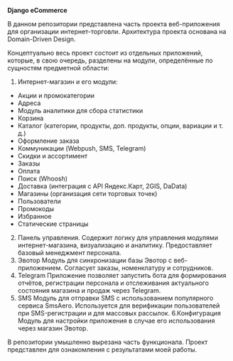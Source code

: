 **Django eCommerce**

В данном репозитории представлена часть проекта веб-приложения для организации интернет-торговли.
Архитектура проекта основана на Domain-Driven Design.

Концептуально весь проект состоит из отдельных приложений, которые, в свою очередь, разделены на модули, определённые по сущностям предметной области:

1. Интернет-магазин и его модули:
 - Акции и промокатегории
 - Адреса
 - Модуль аналитики для сбора статистики
 - Корзина
 - Каталог (категории, продукты, доп. продукты, опции, вариации и т. д.)
 - Оформление заказа
 - Коммуникации (Webpush, SMS, Telegram)
 - Скидки и ассортимент
 - Заказы
 - Оплата
 - Поиск (Whoosh)
 - Доставка (интеграция с API Яндекс.Карт, 2GIS, DaData)
 - Магазины (организация сети торговых точек)
 - Пользователи
 - Промокоды
 - Избранное
 - Статические страницы
2. Панель управления.
   Содержит логику для управления модулями интернет-магазина, визуализацию и аналитику. Предоставляет базовый менеджмент персонала.
3. Эвотор
   Модуль для синхронизации базы Эвотор с веб-приложением. Согласует заказы, номенклатуру и сотрудников.
4. Telegram
   Приложение позволяет запустить бота для формирования отчётов, регистрации персонала и отслеживания актуального состояния магазина и продаж через Telegram.
5. SMS
   Модуль для отправки SMS с использованием популярного сервиса SmsAero. Используется для верификации пользователей при SMS-регистрации и для массовых рассылок.
6.Конфигурация
   Модуль для настройки приложения в случае его использования через магазин Эвотор.

В репозитории умышленно вырезана часть функционала. Проект представлен для ознакомления с результатами моей работы.
